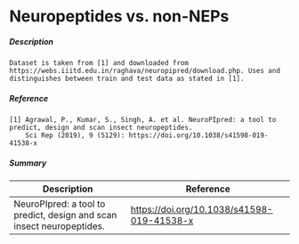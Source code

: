# Neuropeptides vs. non-NEPs

##### Description

    Dataset is taken from [1] and downloaded from https://webs.iiitd.edu.in/raghava/neuropipred/download.php. Uses and 
    distinguishes between train and test data as stated in [1].

##### Reference

    [1] Agrawal, P., Kumar, S., Singh, A. et al. NeuroPIpred: a tool to predict, design and scan insect neuropeptides. 
        Sci Rep (2019), 9 (5129): https://doi.org/10.1038/s41598-019-41538-x
 
 ##### Summary
 
| Description                                                               | Reference                         |
|---------------------------------------------------------------------------|-----------------------------------|
| NeuroPIpred: a tool to predict, design and scan insect neuropeptides. | https://doi.org/10.1038/s41598-019-41538-x |
             

